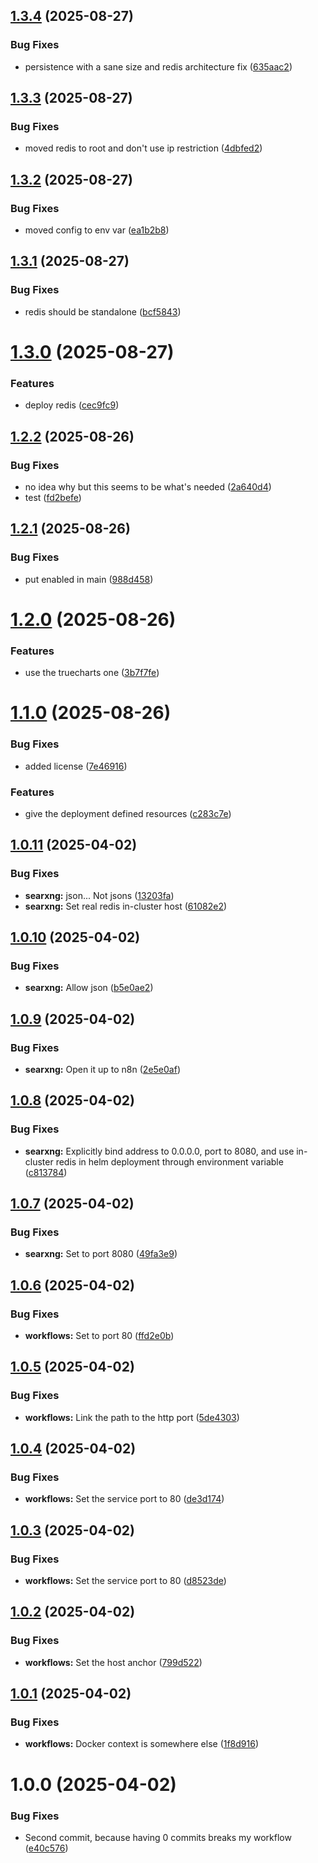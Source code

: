 ## [1.3.4](https://github.com/webgrip/searxng-application/compare/1.3.3...1.3.4) (2025-08-27)


### Bug Fixes

* persistence with a sane size and redis architecture fix ([635aac2](https://github.com/webgrip/searxng-application/commit/635aac297ac7f6feb53587dfe1abaf3137da2d83))

## [1.3.3](https://github.com/webgrip/searxng-application/compare/1.3.2...1.3.3) (2025-08-27)


### Bug Fixes

* moved redis to root and don't use ip restriction ([4dbfed2](https://github.com/webgrip/searxng-application/commit/4dbfed26ba173734fabe92ac627754b57f4fef90))

## [1.3.2](https://github.com/webgrip/searxng-application/compare/1.3.1...1.3.2) (2025-08-27)


### Bug Fixes

* moved config to env var ([ea1b2b8](https://github.com/webgrip/searxng-application/commit/ea1b2b85bca6206514849f76709bbedd017dadcb))

## [1.3.1](https://github.com/webgrip/searxng-application/compare/1.3.0...1.3.1) (2025-08-27)


### Bug Fixes

* redis should be standalone ([bcf5843](https://github.com/webgrip/searxng-application/commit/bcf58437e5efcef48217a35c270ed1c4823f9a70))

# [1.3.0](https://github.com/webgrip/searxng-application/compare/1.2.2...1.3.0) (2025-08-27)


### Features

* deploy redis ([cec9fc9](https://github.com/webgrip/searxng-application/commit/cec9fc9d03f04b0f6f8244e65b23fefcca9aea30))

## [1.2.2](https://github.com/webgrip/searxng-application/compare/1.2.1...1.2.2) (2025-08-26)


### Bug Fixes

* no idea why but this seems to be what's needed ([2a640d4](https://github.com/webgrip/searxng-application/commit/2a640d4b3c05b746e680cb0f809fbf74f1ea9815))
* test ([fd2befe](https://github.com/webgrip/searxng-application/commit/fd2befe4cefd5bfb66e2bcd80290ffbc6d08e90e))

## [1.2.1](https://github.com/webgrip/searxng-application/compare/1.2.0...1.2.1) (2025-08-26)


### Bug Fixes

* put enabled in main ([988d458](https://github.com/webgrip/searxng-application/commit/988d4583a275bdc8da5adda0bc3cd537b08e8fa7))

# [1.2.0](https://github.com/webgrip/searxng-application/compare/1.1.0...1.2.0) (2025-08-26)


### Features

* use the truecharts  one ([3b7f7fe](https://github.com/webgrip/searxng-application/commit/3b7f7fe15aa72463b876edfb7e4b1fe027402e9e))

# [1.1.0](https://github.com/webgrip/searxng-application/compare/1.0.11...1.1.0) (2025-08-26)


### Bug Fixes

* added license ([7e46916](https://github.com/webgrip/searxng-application/commit/7e469162acc7508cbd2c4c3cc1f3e39c50ee00bf))


### Features

* give the deployment defined resources ([c283c7e](https://github.com/webgrip/searxng-application/commit/c283c7edd905d75a8e0a068e06f2c4f23200d9d1))

## [1.0.11](https://github.com/webgrip/searxng-application/compare/1.0.10...1.0.11) (2025-04-02)


### Bug Fixes

* **searxng:** json... Not jsons ([13203fa](https://github.com/webgrip/searxng-application/commit/13203fa63d725bdfe0e6d887c8d5b5c70d2aa2ef))
* **searxng:** Set real redis in-cluster host ([61082e2](https://github.com/webgrip/searxng-application/commit/61082e2bd9d5d81758460a92a9b1013b3c07f1fe))

## [1.0.10](https://github.com/webgrip/searxng-application/compare/1.0.9...1.0.10) (2025-04-02)


### Bug Fixes

* **searxng:** Allow json ([b5e0ae2](https://github.com/webgrip/searxng-application/commit/b5e0ae2737b27e1fbe32defe39e68bb35325adcb))

## [1.0.9](https://github.com/webgrip/searxng-application/compare/1.0.8...1.0.9) (2025-04-02)


### Bug Fixes

* **searxng:** Open it up to n8n ([2e5e0af](https://github.com/webgrip/searxng-application/commit/2e5e0af24189b36ec4e3dd272489f8a6cdb310c9))

## [1.0.8](https://github.com/webgrip/searxng-application/compare/1.0.7...1.0.8) (2025-04-02)


### Bug Fixes

* **searxng:** Explicitly bind address to 0.0.0.0, port to 8080, and use in-cluster redis in helm deployment through environment variable ([c813784](https://github.com/webgrip/searxng-application/commit/c8137843e3a35b4b3edcca5e818a728883ed6865))

## [1.0.7](https://github.com/webgrip/searxng-application/compare/1.0.6...1.0.7) (2025-04-02)


### Bug Fixes

* **searxng:** Set to port 8080 ([49fa3e9](https://github.com/webgrip/searxng-application/commit/49fa3e9f9dca7b4809f7e6f6e0d93da56b863870))

## [1.0.6](https://github.com/webgrip/searxng-application/compare/1.0.5...1.0.6) (2025-04-02)


### Bug Fixes

* **workflows:** Set to port 80 ([ffd2e0b](https://github.com/webgrip/searxng-application/commit/ffd2e0bdfd59b3ac444029b6881825d7c8b5f4d0))

## [1.0.5](https://github.com/webgrip/searxng-application/compare/1.0.4...1.0.5) (2025-04-02)


### Bug Fixes

* **workflows:** Link the path to the http port ([5de4303](https://github.com/webgrip/searxng-application/commit/5de4303b6288445b37052c228db563f4b00ec2f1))

## [1.0.4](https://github.com/webgrip/searxng-application/compare/1.0.3...1.0.4) (2025-04-02)


### Bug Fixes

* **workflows:** Set the service port to 80 ([de3d174](https://github.com/webgrip/searxng-application/commit/de3d1748130ad0b3b060e72831d2d54188d87f6f))

## [1.0.3](https://github.com/webgrip/searxng-application/compare/1.0.2...1.0.3) (2025-04-02)


### Bug Fixes

* **workflows:** Set the service port to 80 ([d8523de](https://github.com/webgrip/searxng-application/commit/d8523de4fa97e48c9ddc506991d0e74df2116e21))

## [1.0.2](https://github.com/webgrip/searxng-application/compare/1.0.1...1.0.2) (2025-04-02)


### Bug Fixes

* **workflows:** Set the host anchor ([799d522](https://github.com/webgrip/searxng-application/commit/799d522bcf5db727416a0a5e1cb3214997ed6b16))

## [1.0.1](https://github.com/webgrip/searxng-application/compare/1.0.0...1.0.1) (2025-04-02)


### Bug Fixes

* **workflows:** Docker context is somewhere else ([1f8d916](https://github.com/webgrip/searxng-application/commit/1f8d9166d2bac9f99f4fdedb2cb9c8aa4b2d4d9f))

# 1.0.0 (2025-04-02)


### Bug Fixes

* Second commit, because having 0 commits breaks my workflow ([e40c576](https://github.com/webgrip/searxng-application/commit/e40c5765b43800110774b30e1ebc4ed05a2d5a98))
